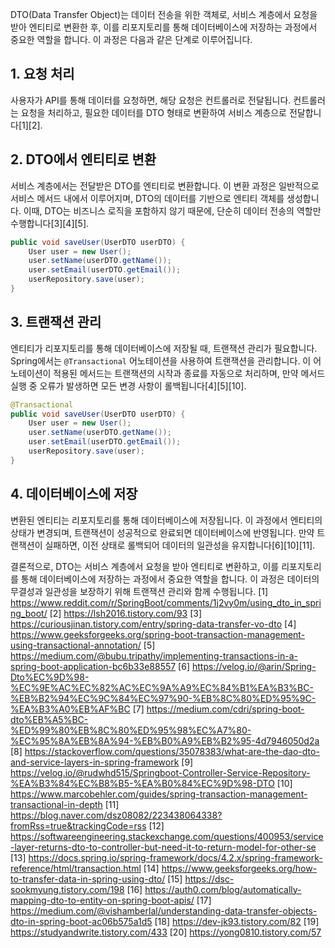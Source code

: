 DTO(Data Transfer Object)는 데이터 전송을 위한 객체로, 서비스 계층에서 요청을 받아 엔티티로 변환한 후, 이를 리포지토리를 통해 데이터베이스에 저장하는 과정에서 중요한 역할을 합니다. 이 과정은 다음과 같은 단계로 이루어집니다.

## **1. 요청 처리**

사용자가 API를 통해 데이터를 요청하면, 해당 요청은 컨트롤러로 전달됩니다. 컨트롤러는 요청을 처리하고, 필요한 데이터를 DTO 형태로 변환하여 서비스 계층으로 전달합니다[1][2].

## **2. DTO에서 엔티티로 변환**

서비스 계층에서는 전달받은 DTO를 엔티티로 변환합니다. 이 변환 과정은 일반적으로 서비스 메서드 내에서 이루어지며, DTO의 데이터를 기반으로 엔티티 객체를 생성합니다. 이때, DTO는 비즈니스 로직을 포함하지 않기 때문에, 단순히 데이터 전송의 역할만 수행합니다[3][4][5].

```java
public void saveUser(UserDTO userDTO) {
    User user = new User();
    user.setName(userDTO.getName());
    user.setEmail(userDTO.getEmail());
    userRepository.save(user);
}
```

## **3. 트랜잭션 관리**

엔티티가 리포지토리를 통해 데이터베이스에 저장될 때, 트랜잭션 관리가 필요합니다. Spring에서는 `@Transactional` 어노테이션을 사용하여 트랜잭션을 관리합니다. 이 어노테이션이 적용된 메서드는 트랜잭션의 시작과 종료를 자동으로 처리하며, 만약 메서드 실행 중 오류가 발생하면 모든 변경 사항이 롤백됩니다[4][5][10].

```java
@Transactional
public void saveUser(UserDTO userDTO) {
    User user = new User();
    user.setName(userDTO.getName());
    user.setEmail(userDTO.getEmail());
    userRepository.save(user);
}
```

## **4. 데이터베이스에 저장**

변환된 엔티티는 리포지토리를 통해 데이터베이스에 저장됩니다. 이 과정에서 엔티티의 상태가 변경되며, 트랜잭션이 성공적으로 완료되면 데이터베이스에 반영됩니다. 만약 트랜잭션이 실패하면, 이전 상태로 롤백되어 데이터의 일관성을 유지합니다[6][10][11].

결론적으로, DTO는 서비스 계층에서 요청을 받아 엔티티로 변환하고, 이를 리포지토리를 통해 데이터베이스에 저장하는 과정에서 중요한 역할을 합니다. 이 과정은 데이터의 무결성과 일관성을 보장하기 위해 트랜잭션 관리와 함께 수행됩니다.
[1] https://www.reddit.com/r/SpringBoot/comments/1j2vy0m/using_dto_in_spring_boot/
[2] https://lsh2016.tistory.com/93
[3] https://curiousjinan.tistory.com/entry/spring-data-transfer-vo-dto
[4] https://www.geeksforgeeks.org/spring-boot-transaction-management-using-transactional-annotation/
[5] https://medium.com/@bubu.tripathy/implementing-transactions-in-a-spring-boot-application-bc6b33e88557
[6] https://velog.io/@arin/Spring-Dto%EC%9D%98-%EC%9E%AC%EC%82%AC%EC%9A%A9%EC%84%B1%EA%B3%BC-%EB%B2%94%EC%9C%84%EC%97%90-%EB%8C%80%ED%95%9C-%EA%B3%A0%EB%AF%BC
[7] https://medium.com/cdri/spring-boot-dto%EB%A5%BC-%ED%99%80%EB%8C%80%ED%95%98%EC%A7%80-%EC%95%8A%EB%8A%94-%EB%B0%A9%EB%B2%95-4d7946050d2a
[8] https://stackoverflow.com/questions/35078383/what-are-the-dao-dto-and-service-layers-in-spring-framework
[9] https://velog.io/@rudwhd515/Springboot-Controller-Service-Repository-%EA%B3%84%EC%B8%B5-%EA%B0%84%EC%9D%98-DTO
[10] https://www.marcobehler.com/guides/spring-transaction-management-transactional-in-depth
[11] https://blog.naver.com/dsz08082/223438064338?fromRss=true&trackingCode=rss
[12] https://softwareengineering.stackexchange.com/questions/400953/service-layer-returns-dto-to-controller-but-need-it-to-return-model-for-other-se
[13] https://docs.spring.io/spring-framework/docs/4.2.x/spring-framework-reference/html/transaction.html
[14] https://www.geeksforgeeks.org/how-to-transfer-data-in-spring-using-dto/
[15] https://dsc-sookmyung.tistory.com/198
[16] https://auth0.com/blog/automatically-mapping-dto-to-entity-on-spring-boot-apis/
[17] https://medium.com/@vishamberlal/understanding-data-transfer-objects-dto-in-spring-boot-ac06b575a1d5
[18] https://dev-jk93.tistory.com/82
[19] https://studyandwrite.tistory.com/433
[20] https://yong0810.tistory.com/57
